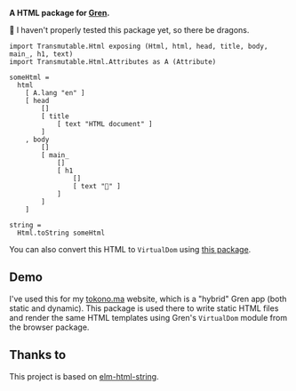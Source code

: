 __A HTML package for [Gren](https://gren-lang.org/).__

🐉 I haven't properly tested this package yet, so there be dragons.


```gren
import Transmutable.Html exposing (Html, html, head, title, body, main_, h1, text)
import Transmutable.Html.Attributes as A (Attribute)

someHtml =
  html
    [ A.lang "en" ]
    [ head
        []
        [ title
            [ text "HTML document" ]
        ]
    , body
        []
        [ main_
            []
            [ h1
                []
                [ text "👋" ]
            ]
        ]
    ]

string =
  Html.toString someHtml
```

You can also convert this HTML to `VirtualDom` using [this package](https://packages.gren-lang.org/package/icidasset/html-virtualdom-gren/).


## Demo

I've used this for my [tokono.ma](https://github.com/icidasset/tokono.ma/) website, which is a "hybrid" Gren app (both static and dynamic). This package is used there to write static HTML files and render the same HTML templates using Gren's `VirtualDom` module from the browser package.


## Thanks to

This project is based on [elm-html-string](https://github.com/zwilias/elm-html-string).
